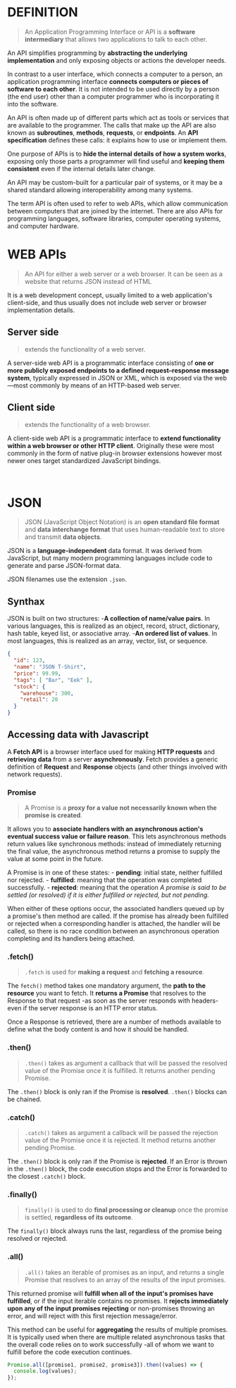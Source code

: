 
# DEFINITION

>  An Application Programming Interface or API is a **software intermediary** that allows two applications to talk to each other.

An API simplifies programming by **abstracting the underlying implementation** and only exposing objects or actions the developer needs.

In contrast to a user interface, which connects a computer to a person, an application programming interface **connects computers or pieces of software to each other**. It is not intended to be used directly by a person (the end user) other than a computer programmer who is incorporating it into the software.

An API is often made up of different parts which act as tools or services that are available to the programmer. The calls that make up the API are also known as **subroutines**, **methods**, **requests**, or **endpoints**. An **API specification** defines these calls: it explains how to use or implement them.

One purpose of APIs is to **hide the internal details of how a system works**, exposing only those parts a programmer will find useful and **keeping them consistent** even if the internal details later change.

An API may be custom-built for a particular pair of systems, or it may be a shared standard allowing interoperability among many systems.

The term API is often used to refer to web APIs, which allow communication between computers that are joined by the internet. There are also APIs for programming languages, software libraries, computer operating systems, and computer hardware.
<br />

# WEB APIs

> An API for either a web server or a web browser. It can be seen as a website that returns JSON instead of HTML

It is a web development concept, usually limited to a web application's client-side, and thus usually does not include web server or browser implementation details.

## Server side

> extends the functionality of a web server.

A server-side web API is a programmatic interface consisting of **one or more publicly exposed endpoints to a defined request–response message system**, typically expressed in JSON or XML, which is exposed via the web —most commonly by means of an HTTP-based web server.


## Client side

> extends the functionality of a web browser.

A client-side web API is a programmatic interface to **extend functionality within a web browser or other HTTP client**. Originally these were most commonly in the form of native plug-in browser extensions however most newer ones target standardized JavaScript bindings.

<br />

# JSON

> JSON (JavaScript Object Notation) is an **open standard file format** and **data interchange format** that uses human-readable text to store and transmit **data objects**.

JSON is a **language-independent** data format. It was derived from JavaScript, but many modern programming languages include code to generate and parse JSON-format data.

JSON filenames use the extension ```.json```.

## Synthax

JSON is built on two structures:
	-**A collection of name/value pairs**. In various languages, this is realized as an object, record, struct, dictionary, hash table, keyed list, or associative array.
	-**An ordered list of values**. In most languages, this is realized as an array, vector, list, or sequence.


``` json
{
  "id": 123,
  "name": "JSON T-Shirt",
  "price": 99.99,
  "tags": [ "Bar", "Eek" ],
  "stock": {
    "warehouse": 300,
    "retail": 20
  }
}
```

## Accessing data with Javascript

A **Fetch API** is a browser interface used for making **HTTP requests** and **retrieving data** from a server **asynchronously**.
Fetch provides a generic definition of **Request** and **Response** objects (and other things involved with network requests).

### Promise

> A Promise is a **proxy for a value not necessarily known when the promise is created**.

It allows you to **associate handlers with an asynchronous action's eventual success value or failure reason**. This lets asynchronous methods return values like synchronous methods: instead of immediately returning the final value, the asynchronous method returns a promise to supply the value at some point in the future.

A Promise is in one of these states:
	- **pending**: initial state, neither fulfilled nor rejected.
	- **fulfilled**: meaning that the operation was completed successfully.
	- **rejected**: meaning that the operation
*A promise is said to be settled (or resolved) if it is either fulfilled or rejected, but not pending.*

 When either of these options occur, the associated handlers queued up by a promise's then method are called. If the promise has already been fulfilled or rejected when a corresponding handler is attached, the handler will be called, so there is no race condition between an asynchronous operation completing and its handlers being attached.

### .fetch()

> ```.fetch``` is used for **making a request** and **fetching a resource**.

The ```fetch()``` method takes one mandatory argument, the **path to the resource** you want to fetch.
It **returns a Promise** that resolves to the Response to that request -as soon as the server responds with headers- even if the server response is an HTTP error status.

Once a Response is retrieved, there are a number of methods available to define what the body content is and how it should be handled.

### .then()

>  ```.then()``` takes as argument a callback that will be passed the resolved value of the Promise once it is fulfilled. It returns another pending Promise.

The ```.then()``` block is only ran if the Promise is **resolved**. 
```.then()``` blocks can be chained.

### .catch()

>  ```.catch()``` takes as argument a callback will be passed the rejection value of the Promise once it is rejected. It method returns another pending Promise.

The ```.then()``` block is only ran if the Promise is **rejected**. 
If an Error is thrown in the ```.then()``` block, the code execution stops and the Error is forwarded to the closest ```.catch()``` block.

### .finally()

> ```finally()``` is used to do **final processing or cleanup** once the promise is settled, **regardless of its outcome**.

The ```finally()``` block always runs the last, regardless of the promise being resolved or rejected.


### .all()

> ```.all()```  takes an iterable of promises as an input, and returns a single Promise that resolves to an array of the results of the input promises.

This returned promise will **fulfill when all of the input's promises have fulfilled**, or if the input iterable contains no promises.
It **rejects immediately upon any of the input promises rejecting** or non-promises throwing an error, and will reject with this first rejection message/error. 

This method can be useful for **aggregating** the results of multiple promises. It is typically used when there are multiple related asynchronous tasks that the overall code relies on to work successfully -all of whom we want to fulfill before the code execution continues. 

``` javascript
Promise.all([promise1, promise2, promise3]).then((values) => {
  console.log(values);
});
```


